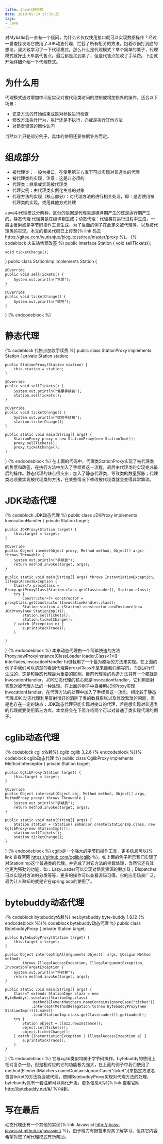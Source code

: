 ```yaml
---
title: Java代理模式
date: 2018-05-30 17:36:25
tags:
- Java
---
```

对Mybatis我一直有一个疑问，为什么它仅仅使用接口就可以实现数据操作？经过一番查探发现它使用了JDK动态代理，拦截了所有相关的方法。抱着砂锅打到底的想法，我大致学习了一下代理模式。那么什么是代理模式？举个简单的栗子，代理模式就好比火车票代售点，最后都是买到票了，但是代售点加收了手续费。下面就开始详细介绍一下代理模式。
<!-- more -->
# 为什么用 #
代理模式通过增加中间层实现对被代理类访问的控制或增加额外的操作。适合以下场景：
* 记录方法的开始结束或是对参数进行检查
* 修改方法执行行为，执行还是不执行，亦或是执行其他方法
* 对昂贵资源的惰性访问

当然以上只是部分例子，具体的使用还要依据业务而定。
# 组成部分 #
* 被代理类：一般为接口，在使用第三方库下可以实现对普通类的代理
* 被代理类的实现，注意：这是非必须的
* 代理类：继承或实现被代理类
* 代理实例：由代理类实例化生成的对象
* 代理方法的实现（核心部分）：对代理方法的进行相关处理，即：是否使用被代理类的实现，或用其他方式处理

Java中代理模式分两种，区分的依据是代理类是编译期产生的还是运行期产生的。静态代理 代理类是在编译期生成；动态代理：代理类在运行过程中生成，一般由反射或是字节码操作工具生成。为了后面的例子在此定义被代理类，以及被代理类的实现。本文的相关代码已上传至{% link 码云 https://gitee.com/wutianjue/blog_toss/tree/master/proxy %}。
{% codeblock 火车站售票改签 %}
public interface Station {
	void sellTickets();

	void ticketChange();
}
public class StationImp implements Station {

	@Override
	public void sellTickets() {
		System.out.println("售票");
	}

	@Override
	public void ticketChange() {
		System.out.println("改签");
	}

}
{% endcodeblock %}
# 静态代理 #
{% codeblock 代售点加收手续费 %}
public class StationProxy implements Station {
	private Station station;

	public StationProxy(Station station) {
		this.station = station;
	}

	@Override
	public void sellTickets() {
		System.out.println("售票手续费");
		station.sellTickets();
	}

	@Override
	public void ticketChange() {
		System.out.println("改签手续费");
		station.ticketChange();
	}

	public static void main(String[] args) {
		StationProxy proxy = new StationProxy(new StationImp());
		proxy.sellTickets();
		proxy.ticketChange();
	}

}
{% endcodeblock %}
在上面的代码中，代理类StationProxy实现了被代理类的售票和改签，在执行方法中加入了手续费这一流程，最后由代理类的实现完成最后的操作。静态代理的缺点很突出：加入了静态代理类，导致类的数量膨胀；代理类必须要实现被代理类的方法，在某些情况下修改被代理类就会变得异常繁琐。
# JDK动态代理 #
{% codeblock JDK动态代理 %}
public class JDKProxy implements InvocationHandler {
	private Station target;

	public JDKProxy(Station target) {
		this.target = target;
	}

	@Override
	public Object invoke(Object proxy, Method method, Object[] args) throws Throwable {
		System.out.println("手续费");
		return method.invoke(target, args);
	}

	public static void main(String[] args) throws InstantiationException, IllegalAccessException {
		Class<?> proxyClass = Proxy.getProxyClass(Station.class.getClassLoader(), Station.class);
		try {
			Constructor<?> constructor = proxyClass.getConstructor(InvocationHandler.class);
			Station station = (Station) constructor.newInstance(new JDKProxy(new StationImp()));
			station.sellTickets();
			station.ticketChange();
		} catch (Exception e) {
			e.printStackTrace();
		}

	}
}
{% endcodeblock %}
本来动态代理由一个简单快速的方法Proxy.newProxyInstance(ClassLoader loader,Class<?>[] interfaces,InvocationHandler h)但我用了一个最为原始的方法来实现。在上面的例子中我们可以清楚的看到代理类proxyClass不是来自我们编写的，而是运行时生成的，这是和静态代理最为重要的区别。目前代理类的构造方法只有一个那就是InvocationHandler，JDK动态代理的核心就是InvocationHandler，它利用反射实现对被代理方法的一种处理。在上面的例子中直接用JDKProxy实现InvocationHandler，在代理方法的处理中加入了手续费这一功能。相比较于静态代理JDK 动态代理利用反射很好的消除了类的数目膨胀以及修改繁琐的问题，但是也存在一定的缺点：JDK动态代理只能实现对接口的代理，若是想实现对普通类的代理就要使用第三方库，本文将会在下面介绍两个可以对普通了类实现代理的例子。
# cglib动态代理 #
{% codeblock cglib依赖%}
		<dependency>
			<groupId>cglib</groupId>
			<artifactId>cglib</artifactId>
			<version>3.2.6</version>
		</dependency>
{% endcodeblock %}{% codeblock cglib动态代理 %}
public class CglibProxy implements MethodInterceptor {
	private Station target;

	public CglibProxy(Station target) {
		this.target = target;
	}

	@Override
	public Object intercept(Object obj, Method method, Object[] args, MethodProxy proxy) throws Throwable {
		System.out.println("手续费");
		return method.invoke(target, args);
	}

	public static void main(String[] args) {
		Station station = (Station) Enhancer.create(StationImp.class, new CglibProxy(new StationImp()));
		station.sellTickets();
		station.ticketChange();
	}

}
{% endcodeblock %}
cglib是一个强大的字节码操作工具，更多信息可以{% link 查看官网 https://github.com/cglib/cglib %}。如上面的例子所示我们实现了对StationImp这个普通类的代理。并完成了对它方法的拦截处理，当然它还有其他更为强劲的功能，如：LazyLoader可以实现对昂贵资源的懒加载；Dispatcher可以实现对方法的分发等等，更多的操作可以查看源码习得。它的应用场景广泛，最为让人熟知的就是它在spring aop的使用了。
# bytebuddy动态代理 #
{% codeblock bytebuddy依赖%}
		<dependency>
			<groupId>net.bytebuddy</groupId>
			<artifactId>byte-buddy</artifactId>
			<version>1.8.12</version>
		</dependency>
{% endcodeblock %}{% codeblock bytebuddy动态代理 %}
public class BytebuddyProxy {
	private Station target;

	public BytebuddyProxy(Station target) {
		this.target = target;
	}

	public Object intercept(@AllArguments Object[] args, @Origin Method method)
			throws IllegalAccessException, IllegalArgumentException, InvocationTargetException {
		System.out.println("手续费");
		return method.invoke(target, args);
	}

	public static void main(String[] args) {
		Class<? extends StationImp> clazz = new ByteBuddy().subclass(StationImp.class)
				.method(ElementMatchers.nameContainsIgnoreCase("ticket"))
				.intercept(MethodDelegation.to(new BytebuddyProxy(new StationImp()))).make()
				.load(StationImp.class.getClassLoader()).getLoaded();
		try {
			Station object = clazz.newInstance();
			object.sellTickets();
			object.ticketChange();
		} catch (InstantiationException | IllegalAccessException e) {
			e.printStackTrace();
		}
	}
}
{% endcodeblock %}
它与cglib类似均属于字节码操作。bytebuddy的使用上相对复杂一些，但是相对应的它的功能极为强大，在上面的例子中我们使用了method(ElementMatchers.nameContainsIgnoreCase("ticket"))来指定方法名包含ticket的方法将会被代理，使用BytebuddyProxy实现对代理方法的处理，bytebuddy具有一套注解可以简化开发，更多信息可以{% link 查看官网 http://bytebuddy.net/#/ %}得到。
# 写在最后
动态代理还有一个其他的实现{% link Javassist http://jboss-javassist.github.io/javassist/ %}，由于精力有限暂未对其了解学习，但其它内容希望对您了解代理模式有所帮助。